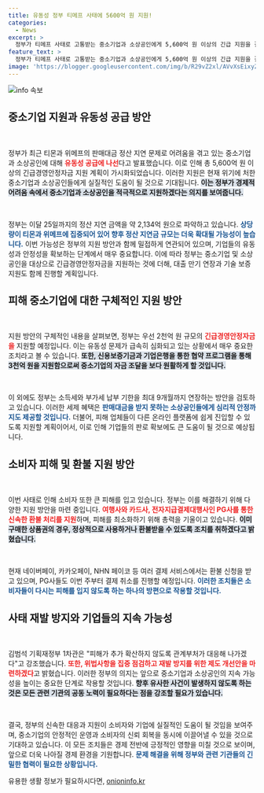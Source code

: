 ```yaml
---
title: 유동성 정부 티메프 사태에 5600억 원 지원!
categories:
  - News
excerpt: >
  정부가 티메프 사태로 고통받는 중소기업과 소상공인에게 5,600억 원 이상의 긴급 지원을 결정했습니다. 판매대금 정산 지연 문제를 해결하고, 소비자 피해 보상에도 집중합니다. 당신의 소중한 자산 보호를 위한 정부의 대책을 확인하세요!
feature_text: >
  정부가 티메프 사태로 고통받는 중소기업과 소상공인에게 5,600억 원 이상의 긴급 지원을 결정했습니다. 판매대금 정산 지연 문제를 해결하고, 소비자 피해 보상에도 집중합니다. 당신의 소중한 자산 보호를 위한 정부의 대책을 확인하세요!
image: 'https://blogger.googleusercontent.com/img/b/R29vZ2xl/AVvXsEixyZcFfHzMRdzZMjFBmAUKJYCLCGyLL1o632UiGVXcaFdKo_bkvkuCioo0uUKlGfBVcT3P84aROyZIXSBEx3Aw5nCQ3pTgDom1WDC4m8eifvWiAmWEEVb4x6G_l8C0QH225ldMjyaFvpxGEBGNO37VmDTDMHGhJPq73UglMfDca1-0aw/s1600/blogspot.png'
---
```


<p><img src="https://blogger.googleusercontent.com/img/b/R29vZ2xl/AVvXsEixyZcFfHzMRdzZMjFBmAUKJYCLCGyLL1o632UiGVXcaFdKo_bkvkuCioo0uUKlGfBVcT3P84aROyZIXSBEx3Aw5nCQ3pTgDom1WDC4m8eifvWiAmWEEVb4x6G_l8C0QH225ldMjyaFvpxGEBGNO37VmDTDMHGhJPq73UglMfDca1-0aw/s1600/blogspot.png" alt="info 속보" /></p>

<h2 data-ke-size="size26">중소기업 지원과 유동성 공급 방안</h2>

<p data-ke-size="size16">&nbsp;</p>

<p>정부가 최근 티몬과 위메프의 판매대금 정산 지연 문제로 어려움을 겪고 있는 중소기업과 소상공인에 대해 <b><span style="color: #ee2323;">유동성 공급에 나선</span></b>다고 발표했습니다. 이로 인해 총 5,600억 원 이상의 긴급경영안정자금 지원 계획이 가시화되었습니다. 이러한 지원은 현재 위기에 처한 중소기업과 소상공인들에게 실질적인 도움이 될 것으로 기대됩니다. <b><span style="background-color: #21538527;">이는 정부가 경제적 어려움 속에서 중소기업과 소상공인을 적극적으로 지원하겠다는 의지를 보여줍니다.</span></b> </p>

<p><br></p>

<p>정부는 이달 25일까지의 정산 지연 금액을 약 2,134억 원으로 파악하고 있습니다. <b><span style="color: #1a5490;">상당량이 티몬과 위메프에 집중되어 있어 향후 정산 지연금 규모는 더욱 확대될 가능성이 높습니다.</span></b> 이번 가능성은 정부의 지원 방안과 함께 밀접하게 연관되어 있으며, 기업들의 유동성과 안정성을 확보하는 단계에서 매우 중요합니다. 이에 따라 정부는 중소기업 및 소상공인을 대상으로 긴급경영안정자금을 지원하는 것에 더해, 대출 만기 연장과 기술 보증 지원도 함께 진행할 계획입니다. </p>

<h2 data-ke-size="size26">피해 중소기업에 대한 구체적인 지원 방안</h2>

<p data-ke-size="size16">&nbsp;</p>

<p>지원 방안의 구체적인 내용을 살펴보면, 정부는 우선 2천억 원 규모의 <b><span style="color: #ee2323;">긴급경영안정자금을</span></b> 지원할 예정입니다. 이는 유동성 문제가 급속히 심화되고 있는 상황에서 매우 중요한 조치라고 볼 수 있습니다. <b><span style="background-color: #21538527;">또한, 신용보증기금과 기업은행을 통한 협약 프로그램을 통해 3천억 원을 지원함으로써 중소기업의 자금 조달을 보다 원활하게 할 것입니다.</span></b> </p>

<p><br></p>

<p>이 외에도 정부는 소득세와 부가세 납부 기한을 최대 9개월까지 연장하는 방안을 검토하고 있습니다. 이러한 세제 혜택은 <b><span style="color: #1a5490;">판매대금을 받지 못하는 소상공인들에게 심리적 안정까지도 제공할 것입니다.</span></b> 더불어, 피해 업체들이 다른 온라인 플랫폼에 쉽게 진입할 수 있도록 지원할 계획이어서, 이로 인해 기업들의 판로 확보에도 큰 도움이 될 것으로 예상됩니다. </p>

<h2 data-ke-size="size26">소비자 피해 및 환불 지원 방안</h2>

<p data-ke-size="size16">&nbsp;</p>

<p>이번 사태로 인해 소비자 또한 큰 피해를 입고 있습니다. 정부는 이를 해결하기 위해 다양한 지원 방안을 마련 중입니다. <b><span style="color: #ee2323;">여행사와 카드사, 전자지급결제대행사인 PG사를 통한 신속한 환불 처리를 지원</span></b>하며, 피해를 최소화하기 위해 총력을 기울이고 있습니다. <b><span style="background-color: #21538527;">이미 구매한 상품권의 경우, 정상적으로 사용하거나 환불받을 수 있도록 조치를 취하겠다고 밝혔습니다.</span></b></p>

<p><br></p>

<p>현재 네이버페이, 카카오페이, NHN 페이코 등 여러 결제 서비스에서는 환불 신청을 받고 있으며, PG사들도 이번 주부터 결제 취소를 진행할 예정입니다.  <b><span style="color: #1a5490;">이러한 조치들은 소비자들이 다시는 피해를 입지 않도록 하는 하나의 방편으로 작용할 것입니다.</span></b> </p>

<h2 data-ke-size="size26">사태 재발 방지와 기업들의 지속 가능성</h2>

<p data-ke-size="size16">&nbsp;</p>

<p>김범석 기획재정부 1차관은 "피해가 추가 확산하지 않도록 관계부처가 대응해 나가겠다"고 강조했습니다. <b><span style="color: #ee2323;">또한, 위법사항을 집중 점검하고 재발 방지를 위한 제도 개선안을 마련하겠다</span></b>고 밝혔습니다. 이러한 정부의 의지는 앞으로 중소기업과 소상공인의 지속 가능성을 높이는 중요한 단계로 작용할 것입니다. <b><span style="background-color: #21538527;">향후 유사한 사건이 발생하지 않도록 하는 것은 모든 관련 기관의 공동 노력이 필요하다는 점을 강조할 필요가 있습니다.</span></b></p>

<p><br></p>

<p>결국, 정부의 신속한 대응과 지원이 소비자와 기업에 실질적인 도움이 될 것임을 보여주며, 중소기업의 안정적인 운영과 소비자의 신뢰 회복을 동시에 이끌어낼 수 있을 것으로 기대하고 있습니다. 이 모든 조치들은 경제 전반에 긍정적인 영향을 미칠 것으로 보이며, 앞으로 더욱 나아질 경제 환경을 기원합니다. <b><span style="color: #1a5490;">문제 해결을 위해 정부와 관련 기관들의 긴밀한 협력이 필요한 상황입니다.</span></b></p>
유용한 생활 정보가 필요하시다면, <a href="https://onioninfo.kr" rel="dofollow">onioninfo.kr</a>


